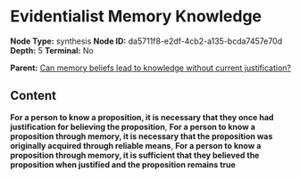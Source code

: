 # Evidentialist Memory Knowledge

**Node Type:** synthesis
**Node ID:** da5711f8-e2df-4cb2-a135-bcda7457e70d
**Depth:** 5
**Terminal:** No

**Parent:** [Can memory beliefs lead to knowledge without current justification?](can-memory-beliefs-lead-to-knowledge-without-current-justification-antithesis-49fcb5d7-db46-4f17-b137-1e7af3238152.md)

## Content

**For a person to know a proposition, it is necessary that they once had justification for believing the proposition**, **For a person to know a proposition through memory, it is necessary that the proposition was originally acquired through reliable means**, **For a person to know a proposition through memory, it is sufficient that they believed the proposition when justified and the proposition remains true**
